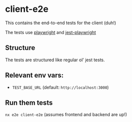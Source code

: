 # client-e2e

This contains the end-to-end tests for the client (duh!)

The tests use [playwright](https://playwright.dev/) and [jest-playwright](https://github.com/playwright-community/jest-playwright)

## Structure

The tests are structured like regular ol' jest tests.

## Relevant env vars:

- `TEST_BASE_URL` (default: `http://localhost:3000`)

## Run them tests

`nx e2e client-e2e` (assumes frontend and backend are up!)
